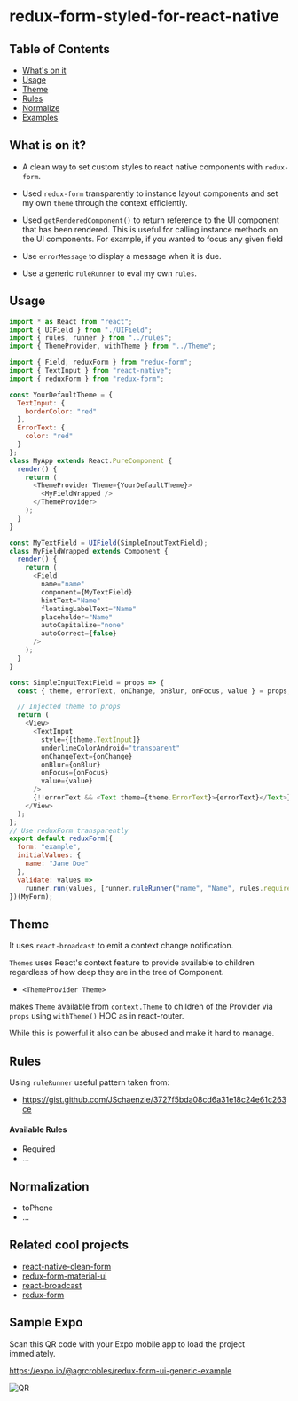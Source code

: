 # redux-form-styled-for-react-native

## Table of Contents

* [What's on it](#whatsonit)
* [Usage](#usage)
* [Theme](#theme)
* [Rules](#rules)
* [Normalize](#normalize)
* [Examples](#examples)

## What is on it?

* A clean way to set custom styles to react native components with `redux-form`.

* Used `redux-form` transparently to instance layout components and set my own `theme` through the context efficiently.

* Used `getRenderedComponent()` to return reference to the UI component that has been rendered. This is useful for calling instance methods on the UI components. For example, if you wanted to focus any given field

* Use `errorMessage` to display a message when it is due.

* Use a generic `ruleRunner` to eval my own `rules`.

## Usage

```js
import * as React from "react";
import { UIField } from "./UIField";
import { rules, runner } from "../rules";
import { ThemeProvider, withTheme } from "../Theme";

import { Field, reduxForm } from "redux-form";
import { TextInput } from "react-native";
import { reduxForm } from "redux-form";

const YourDefaultTheme = {
  TextInput: {
    borderColor: "red"
  },
  ErrorText: {
    color: "red"
  }
};
class MyApp extends React.PureComponent {
  render() {
    return (
      <ThemeProvider Theme={YourDefaultTheme}>
        <MyFieldWrapped />
      </ThemeProvider>
    );
  }
}

const MyTextField = UIField(SimpleInputTextField);
class MyFieldWrapped extends Component {
  render() {
    return (
      <Field
        name="name"
        component={MyTextField}
        hintText="Name"
        floatingLabelText="Name"
        placeholder="Name"
        autoCapitalize="none"
        autoCorrect={false}
      />
    );
  }
}

const SimpleInputTextField = props => {
  const { theme, errorText, onChange, onBlur, onFocus, value } = props;

  // Injected theme to props
  return (
    <View>
      <TextInput
        style={[theme.TextInput]}
        underlineColorAndroid="transparent"
        onChangeText={onChange}
        onBlur={onBlur}
        onFocus={onFocus}
        value={value}
      />
      {!!errorText && <Text theme={theme.ErrorText}>{errorText}</Text>}
    </View>
  );
};
// Use reduxForm transparently
export default reduxForm({
  form: "example",
  initialValues: {
    name: "Jane Doe"
  },
  validate: values =>
    runner.run(values, [runner.ruleRunner("name", "Name", rules.required)])
})(MyForm);
```

## Theme

It uses `react-broadcast` to emit a context change notification.

`Themes` uses React's context feature to provide available to children
regardless of how deep they are in the tree of Component.

* `<ThemeProvider Theme>`

makes `Theme` available from `context.Theme` to children of the Provider via
`props` using `withTheme()` HOC as in react-router.

While this is powerful it also can be abused and make it hard to manage.

## Rules

Using `ruleRunner` useful pattern taken from:

* https://gist.github.com/JSchaenzle/3727f5bda08cd6a31e18c24e61c263ce

#### Available Rules

* Required
* ...

## Normalization

* toPhone
* ...

## Related cool projects

* [react-native-clean-form](https://github.com/esbenp/react-native-clean-form)
* [redux-form-material-ui](https://github.com/erikras/redux-form-material-ui)
* [react-broadcast](https://github.com/ReactTraining/react-broadcast)
* [redux-form](https://redux-form.com/7.2.0/)

## Sample Expo

Scan this QR code with your Expo mobile app to load the project immediately.

https://expo.io/@agrcrobles/redux-form-ui-generic-example


![QR](https://raw.githubusercontent.com/agrcrobles/redux-form-styled-for-react-native/master/assets/expo-qr.png "QR Expo")

